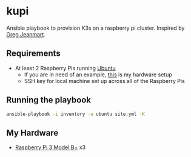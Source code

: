 # kupi

Ansible playbook to provision K3s on a  raspberry pi cluster. Inspired by [Greg Jeanmart](https://greg.jeanmart.me/2020/04/13/build-your-very-own-self-hosting-platform-wi/).

## Requirements

- At least 2 Raspberry Pis running [Ubuntu](https://ubuntu.com/download/raspberry-pi)
    - If you are in need of an example, [this](#my-hardware) is my hardware setup
    - SSH key for local machine set up across all of the Raspberry Pis

## Running the playbook

```bash
ansible-playbook -i inventory -u ubuntu site.yml -K
```

## My Hardware
- [Raspberry Pi 3 Model B+](https://thepihut.com/products/raspberry-pi-3-model-b-plus) x3
